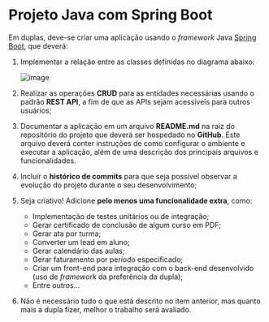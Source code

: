 # Projeto Java com Spring Boot

Em duplas, deve-se criar uma aplicação usando o *framework* Java [Spring Boot](https://spring.io/projects/spring-boot), que deverá:
1. Implementar a relação entre as classes definidas no diagrama abaixo:
    
    ![image](https://user-images.githubusercontent.com/83607914/192667741-3e593fb6-54b6-497a-97b3-734c8f989edd.png)

3. Realizar as operações **CRUD** para as entidades necessárias usando o padrão **REST API**, a fim de que as APIs sejam acessíveis para outros usuários;
4. Documentar a aplicação em um arquivo **README.md** na raiz do repositório do projeto que deverá ser hospedado no **GitHub**. Este arquivo deverá conter instruções de como configurar o ambiente e executar a aplicação, além de uma descrição dos principais arquivos e funcionalidades.
5. Incluir o **histórico de commits** para que seja possível observar a evolução do projeto durante o seu desenvolvimento;
6. Seja criativo! Adicione **pelo menos uma funcionalidade extra**, como:
    * Implementação de testes unitários ou de integração;
    * Gerar certificado de conclusão de algum curso em PDF;
    * Gerar ata por turma;
    * Converter um lead em aluno;
    * Gerar calendário das aulas;
    * Gerar faturamento por período especificado;
    * Criar um front-end para integração com o back-end desenvolvido (uso de *framework* da preferência da dupla);
    * Entre outros…
7. Não é necessário tudo o que está descrito no item anterior, mas quanto mais a dupla fizer, melhor o trabalho será avaliado. 
